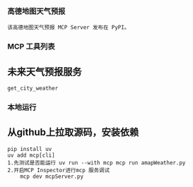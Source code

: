 ### 高德地图天气预报
    该高德地图天气预报 MCP Server 发布在 PyPI。

### MCP 工具列表
## 未来天气预报服务
    get_city_weather

### 本地运行
##  从github上拉取源码，安装依赖
    pip install uv
    uv add mcp[cli]
    1.先测试是否能运行 uv run --with mcp mcp run amapWeather.py
    2.开启MCP Inspector进行mcp 服务调试
        mcp dev mcpServer.py